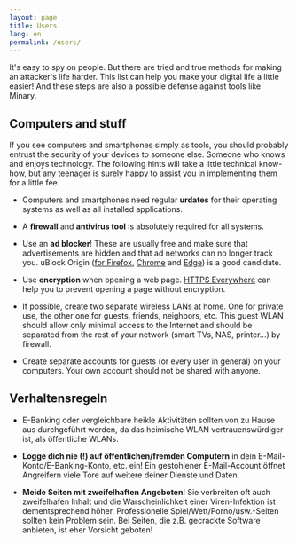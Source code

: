 ```yaml
---
layout: page
title: Users
lang: en
permalink: /users/
---
```

It's easy to spy on people. But there are tried and true methods for making an attacker's life harder. This list can help you make your digital life a little easier! And these steps are also a possible defense against tools like Minary.

## Computers and stuff

If you see computers and smartphones simply as tools, you should probably entrust the security of your devices to someone else. Someone who knows and enjoys technology. The following hints will take a little technical know-how, but any teenager is surely happy to assist you in implementing them for a little fee.

  
  - Computers and smartphones need regular **urdates** for their operating systems as well as all installed applications.

  - A **firewall** and **antivirus tool** is absolutely required for all systems.
  
  - Use an **ad blocker**! These are usually free and make sure that advertisements are hidden and that ad networks can no longer track you. uBlock Origin ([for Firefox](https://addons.mozilla.org/en-US/firefox/addon/ublock-origin/), [Chrome](https://chrome.google.com/webstore/detail/ublock-origin/cjpalhdlnbpafiamejdnhcphjbkeiagm) and [Edge](https://www.microsoft.com/de-ch/store/p/ublock-origin/9nblggh444l4?tduid=(40e71498a7beb4dc57fda3793b5f3062)(259740)(2804583)()())) is a good candidate. 

  - Use **encryption** when opening a web page. [HTTPS Everywhere](https://www.eff.org/https-everywhere) can help you to prevent opening a page without encryption.
  
  - If possible, create two separate wireless LANs at home. One for private use, the other one for guests, friends, neighbors, etc. This guest WLAN should allow only minimal access to the Internet and should be separated from the rest of your network (smart TVs, NAS, printer...) by firewall.
  
  - Create separate accounts for guests (or every user in general) on your computers. Your own account should not be shared with anyone.
  
## Verhaltensregeln
  
  - E-Banking oder vergleichbare heikle Aktivitäten sollten von zu Hause aus durchgeführt werden, da das heimische WLAN vertrauenswürdiger ist, als öffentliche WLANs.
  
  - **Logge dich nie (!) auf öffentlichen/fremden Computern** in dein E-Mail-Konto/E-Banking-Konto, etc. ein! Ein gestohlener E-Mail-Account öffnet Angreifern viele Tore auf weitere deiner Dienste und Daten.
    
  - **Meide Seiten mit zweifelhaften Angeboten**! Sie verbreiten oft auch zweifelhafen Inhalt und die Warscheinlichkeit einer Viren-Infektion ist dementsprechend höher. Professionelle Spiel/Wett/Porno/usw.-Seiten sollten kein Problem sein. Bei Seiten, die z.B. gecrackte Software anbieten, ist eher Vorsicht geboten!
  
